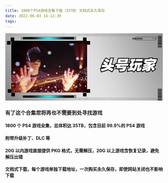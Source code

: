 ```yaml
---
title: 1800个PS4游戏全集下载（35TB）文档式永久保存
date: 2022-06-03 14:12:39
tags:
---
```


![1800个PS4游戏全集下载（35TB）文档式永久保存](/images/ps4.jpg)

### 有了这个合集您将再也不需要到处寻找游戏

#### 1800 个 PS4 游戏全集，总体积达 35TB，包含目前 99.9%的 PS4 游戏

#### 附带升级补丁、DLC 等

#### 20G 以内游戏直接提供 PKG 格式，无需解压，20G 以上游戏含恢复记录，避免解压出错

#### 文档式下载，每个游戏单独下载地址，一次购买永久保存，即使网站关闭也不影响下载
